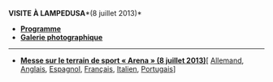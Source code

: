 **VISITE À LAMPEDUSA***(8 juillet 2013)*

- **[Programme](/content/francesco/fr/travels/2013/documents/papa-francesco-programma-lampedusa_20130708.html)**
- [**Galerie photographique**](http://www.photogallery.va/content/photogallery/fr/eventi/lampedusa2013.html)





* * *


- **[Messe sur le terrain de sport « Arena » (8 juillet 2013)](/content/francesco/fr/homilies/2013/documents/papa-francesco_20130708_omelia-lampedusa.html)**[ [Allemand](/content/francesco/de/homilies/2013/documents/papa-francesco_20130708_omelia-lampedusa.html), [Anglais](/content/francesco/en/homilies/2013/documents/papa-francesco_20130708_omelia-lampedusa.html), [Espagnol](/content/francesco/es/homilies/2013/documents/papa-francesco_20130708_omelia-lampedusa.html), [Français](/content/francesco/fr/homilies/2013/documents/papa-francesco_20130708_omelia-lampedusa.html), [Italien](/content/francesco/it/homilies/2013/documents/papa-francesco_20130708_omelia-lampedusa.html), [Portugais](/content/francesco/pt/homilies/2013/documents/papa-francesco_20130708_omelia-lampedusa.html)]